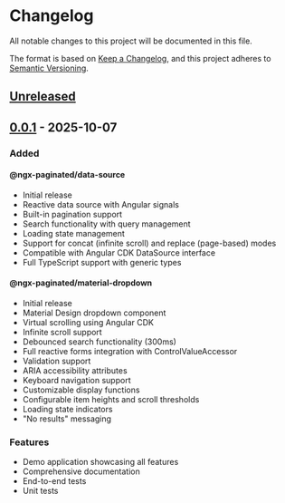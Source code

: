 # Changelog

All notable changes to this project will be documented in this file.

The format is based on [Keep a Changelog](https://keepachangelog.com/en/1.0.0/),
and this project adheres to [Semantic Versioning](https://semver.org/spec/v2.0.0.html).

## [Unreleased]

## [0.0.1] - 2025-10-07

### Added

#### @ngx-paginated/data-source
- Initial release
- Reactive data source with Angular signals
- Built-in pagination support
- Search functionality with query management
- Loading state management
- Support for concat (infinite scroll) and replace (page-based) modes
- Compatible with Angular CDK DataSource interface
- Full TypeScript support with generic types

#### @ngx-paginated/material-dropdown
- Initial release
- Material Design dropdown component
- Virtual scrolling using Angular CDK
- Infinite scroll support
- Debounced search functionality (300ms)
- Full reactive forms integration with ControlValueAccessor
- Validation support
- ARIA accessibility attributes
- Keyboard navigation support
- Customizable display functions
- Configurable item heights and scroll thresholds
- Loading state indicators
- "No results" messaging

### Features
- Demo application showcasing all features
- Comprehensive documentation
- End-to-end tests
- Unit tests

[Unreleased]: https://github.com/yourusername/paginated-data-source/compare/v0.0.1...HEAD
[0.0.1]: https://github.com/yourusername/paginated-data-source/releases/tag/v0.0.1

